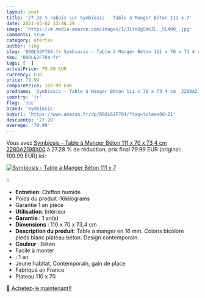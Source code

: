 ```yaml
---
layout: post
title: '27.28 % rabais sur Symbiosis - Table à Manger Béton 111 x 7'
date: 2021-03-02 13:46:29
image: 'https://m.media-amazon.com/images/I/31Ye8gSWxZL._SL400_.jpg'
comments: true
category: ofertas
author: ring
slug: 'B00L62F704-fr Symbiosis - Table à Manger Béton 111 x 70 x 73 4 cm...'
sku: 'B00L62F704-fr'
tags: [  ]
actualPrice: 79.99 EUR
currency: EUR
price: 79.99
comparePrice: 109.99 EUR
prodname: 'Symbiosis - Table à Manger Béton 111 x 70 x 73 4 cm  2280A2198X00'
country: 'fr'
flag: '🇫🇷'
brand: 'Symbiosis'
buyurl: 'https://www.amazon.fr/dp/B00L62F704/?tag=tolees0d-21'
descuento: '27.28'
average: '79.99'
---
```


Vous avez [Symbiosis - Table à Manger Béton 111 x 70 x 73 4 cm  2280A2198X00](https://www.amazon.fr/dp/B00L62F704/?tag=tolees0d-21)  à  27.28 % de réduction, prix final  79.99 EUR (original: 109.99 EUR) ici:

[![Symbiosis - Table à Manger Béton 111 x 7](https://m.media-amazon.com/images/I/31Ye8gSWxZL._SL400_.jpg)](https://www.amazon.fr/dp/B00L62F704/?tag=tolees0d-21)

ℹ️:

- <b>Entretien</b>: Chiffon humide
- Poids du produit :16kilograms
- Garantie 1 an pièce
- <b>Utilisation</b>: Intérieur
- <b> Garantie </b>: 1 an(s)
- <b> Dimensions </b>: 110 x 70 x 73,4 cm
- <b>Description du produit</b>: Table à manger en 16 mm. Coloris bicolore pieds blanc plateau béton. Design contemporain.
- <b> Couleur </b>: Béton
- Facile à monter
- : 1 an
- Jeune habitat, Contemporain, gain de place
- Fabriqué en France
- Plateau 110 x 70

[🛒 Achetez-le maintenant!!](https://www.amazon.fr/dp/B00L62F704/?tag=tolees0d-21)
